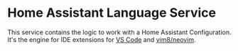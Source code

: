# Home Assistant Language Service

This service contains the logic to work with a Home Assistant Configuration. It's the engine for IDE extensions for [VS Code](https://github.com/keesschollaart81/vscode-home-assistant) and [vim8/neovim](https://github.com/danielwelch/coc-homeassistant).

